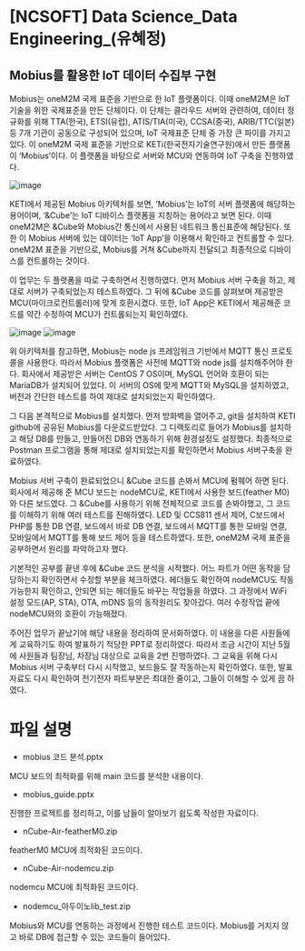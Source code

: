 # [NCSOFT] Data Science_Data Engineering_(유혜정)

## Mobius를 활용한 IoT 데이터 수집부 구현

Mobius는 oneM2M 국제 표준을 기반으로 한 IoT 플랫폼이다. 이때 oneM2M은 IoT 기술을 위한 국제표준을 만든 단체이다. 이 단체는 클라우드 서버와 관련하여, 데이터 정규화를 위해 TTA(한국), ETSI(유럽), ATIS/TIA(미국), CCSA(중국), ARIB/TTC(일본) 등 7개 기관이 공동으로 구성되어 있으며, IoT 국제표준 단체 중 가장 큰 파이를 가지고 있다. 이 oneM2M 국제 표준을 기반으로 KETi(한국전자기술연구원)에서 만든 플랫폼이 ‘Mobius’이다. 이 플랫폼을 바탕으로 서버와 MCU와 연동하여 IoT 구축을 진행하였다.

![image](https://user-images.githubusercontent.com/70775670/136464692-ff32829e-71a9-463e-addc-6fb424f35735.png)

 KETI에서 제공된 Mobius 아키텍처를 보면, ‘Mobius’는 IoT의 서버 플랫폼에 해당하는 용어이며, ‘&Cube’는 IoT 디바이스 플랫폼을 지칭하는 용어라고 보면 된다. 이때 oneM2M은 &Cube와 Mobius간 통신에서 사용된 네트워크 통신표준에 해당된다. 또한 이 Mobius 서버에 있는 데이터는 ‘IoT App’을 이용해서 확인하고 컨트롤할 수 있다. oneM2M 표준을 기반으로, Mobius를 거쳐 &Cube까지 전달되고 최종적으로 디바이스를 컨트롤하는 것이다.
 
 이 업무는 두 플랫폼을 따로 구축하면서 진행하였다. 먼저 Mobius 서버 구축을 하고, 제대로 서버가 구축되었는지 테스트하였다. 그 뒤에 &Cube 코드를 살펴보며 제공받은 MCU(마이크로컨트롤러)에 맞게 호환시켰다. 또한, IoT App은 KETI에서 제공해준 코드를 약간 수정하여 MCU가 컨트롤되는지 확인하였다.
 
![image](https://user-images.githubusercontent.com/70775670/136464720-beb9e1d1-3ad2-44ad-9599-f70d4425a2ad.png)
![image](https://user-images.githubusercontent.com/70775670/136464766-0f4ba3d7-2890-495f-ac36-feeae131b7e3.png)

 위 아키텍처를 참고하면, Mobius는 node js 프레임워크 기반에서 MQTT 통신 프로토콜을 사용한다. 따라서 Mobius 플랫폼은 사전에 MQTT와 node js를 설치해주어야 한다. 회사에서 제공받은 서버는 CentOS 7 OS이며, MySQL 언어와 호환이 되는 MariaDB가 설치되어 있었다. 이 서버의 OS에 맞게 MQTT와 MySQL을 설치하였고, 버전과 간단한 테스트를 하여 제대로 설치되었는지 확인하였다.
 
 그 다음 본격적으로 Mobius를 설치했다. 먼저 방화벽을 열어주고, git을 설치하여 KETI github에 공유된 Mobius를 다운로드받았다. 그 디랙토리로 들어가 Mobius를 설치하고 해당 DB를 만들고, 만들어진 DB와 연동하기 위해 환경설정도 설정했다. 최종적으로 Postman 프로그램을 통해 제대로 설치되었는지를 확인하면서 Mobius 서버구축을 완료하였다.
 
 Mobius 서버 구축이 완료되었으니 &Cube 코드를 손봐서 MCU에 펌웨어 하면 된다. 회사에서 제공해 준 MCU 보드는 nodeMCU로, KETI에서 사용한 보드(feather M0)와 다른 보드였다. 그 &Cube를 사용하기 위해 전체적으로 코드를 손봐야했고, 그 코드를 이해하기 위해 여러 테스트를 진해하였다. LED 및 CCS811 센서 제어, C보드에서 PHP를 통한 DB 연결, 보드에서 바로 DB 연결, 보드에서 MQTT를 통한 모바일 연결, 모바일에서 MQTT를 통해 보드 제어 등을 테스트하였다. 또한, oneM2M 국제 표준을 공부하면서 원리를 파악하고자 했다.
 
 기본적인 공부를 끝낸 후에 &Cube 코드 분석을 시작했다. 어느 파트가 어떤 동작을 담당하는지 확인하면서 수정할 부분을 체크하였다. 헤더들도 확인하여 nodeMCU도 작동가능한지 확인하고, 안되면 되는 헤더들도 바꾸는 작업들을 하였다. 그 과정에서 WiFi 설정 모드(AP, STA), OTA, mDNS 등의 동작원리도 찾아갔다. 여러 수정작업 끝에 nodeMCU와의 호환이 가능해졌다.
 
 주어진 업무가 끝났기에 해당 내용을 정리하여 문서화하였다. 이 내용을 다른 사원들에게 교육하기도 하여 발표하기 적당한 PPT로 정리하였다. 따라서 조금 시간이 지난 5월에 사원들과 팀장님, 차장님 대상으로 교육을 2번 진행하였다. 그 교육을 위해 다시 Mobius 서버 구축부터 다시 시작했고, 보드들도 잘 작동하는지 확인하였다. 또한, 발표 자료도 다시 확인하여 전기전자 파트부분은 최대한 줄이고, 그들이 이해할 수 있게 끔 하였다.
 
 # 파일 설명
- mobius 코드 분석.pptx

 MCU 보드의 최적화를 위해 main 코드를 분석한 내용이다.

- mobius_guide.pptx

 진행한 프로젝트를 정리하고, 이를 남들이 알아보기 쉽도록 작성한 자료이다.

- nCube-Air-featherM0.zip

 featherM0 MCU에 최적화된 코드이다.

- nCube-Air-nodemcu.zip

 nodemcu MCU에 최적화된 코드이다.

- nodemcu_아두이노lib_test.zip

 Mobius와 MCU를 연동하는 과정에서 진행한 테스트 코드이다.
 Mobius를 거치지 않고 바로 DB에 접근할 수 있는 코드들이 들어있다.
